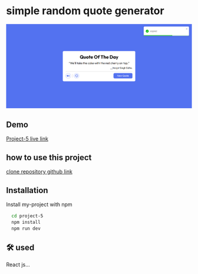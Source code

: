 # simple random quote generator

![Logo](https://github.com/Dev-Rohan1/banner/blob/main/Screenshot%202024-08-21%20113449.png?raw=true)

## Demo

[Project-5 live link](https://random-quote-generator-in-react-js.netlify.app/)

## how to use this project

[clone repository github link ](https://github.com/Dev-Rohan1/React-10-project.git)

## Installation

Install my-project with npm

```bash
  cd project-5
  npm install
  npm run dev
```

## 🛠 used

React js...
